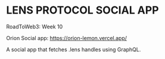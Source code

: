 # LENS PROTOCOL SOCIAL APP
RoadToWeb3: Week 10

Orion Social app: https://orion-lemon.vercel.app/

A social app that fetches .lens handles using GraphQL.
